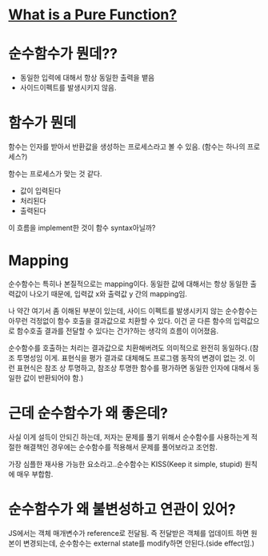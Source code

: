 # [What is a Pure Function?](https://medium.com/javascript-scene/master-the-javascript-interview-what-is-a-pure-function-d1c076bec976)

# 순수함수가 뭔데??

- 동일한 입력에 대해서 항상 동일한 출력을 뱉음
- 사이드이펙트를 발생시키지 않음.

# 함수가 뭔데

함수는 인자를 받아서 반환값을 생성하는 프로세스라고 볼 수 있음.
(함수는 하나의 프로세스?)

함수는 프로세스가 맞는 것 같다.

- 값이 입력된다
- 처리된다
- 출력된다

이 흐름을 implement한 것이 함수 syntax아닐까?

# Mapping

순수함수는 특히나 본질적으로는 mapping이다. 동일한 값에 대해서는 항상 동일한 출력값이 나오기 때문에, 입력값 x와 출력값 y 간의 mapping임.

나 약간 여기서 좀 이해된 부분이 있는데, 사이드 이펙트를 발생시키지 않는 순수함수는 아무런 걱정없이 함수 호출을 결과값으로 치환할 수 있다. 이건 곧 다른 함수의 입력값으로 함수호출 결과를 전달할 수 있다는 건가?하는 생각의 흐름이 이어졌음.

순수함수를 호출하는 처리는 결과값으로 치환해버려도 의미적으로 완전히 동일하다.(참조 투명성임 이게. 표현식을 평가 결과로 대체해도 프로그램 동작의 변경이 없는 것. 이런 표현식은 참조 상 투명하고, 참조상 투명한 함수를 평가하면 동일한 인자에 대해서 동일한 값이 반환되어야 함.)

# 근데 순수함수가 왜 좋은데?

사실 이게 설득이 안되긴 하는데, 저자는 문제를 풀기 위해서 순수함수를 사용하는게 적절한 해결책인 경우에는 순수함수를 적용해서 문제를 풀어보라고 조언함.

가장 심플한 재사용 가능한 요소라고..순수함수는 KISS(Keep it simple, stupid) 원칙에 매우 부합함.

# 순수함수가 왜 불변성하고 연관이 있어?

JS에서는 객체 매개변수가 reference로 전달됨. 즉 전달받은 객체를 업데이트 하면 원본이 변경되는데, 순수함수는 external state를 modify하면 안된다.(side effect임.)

